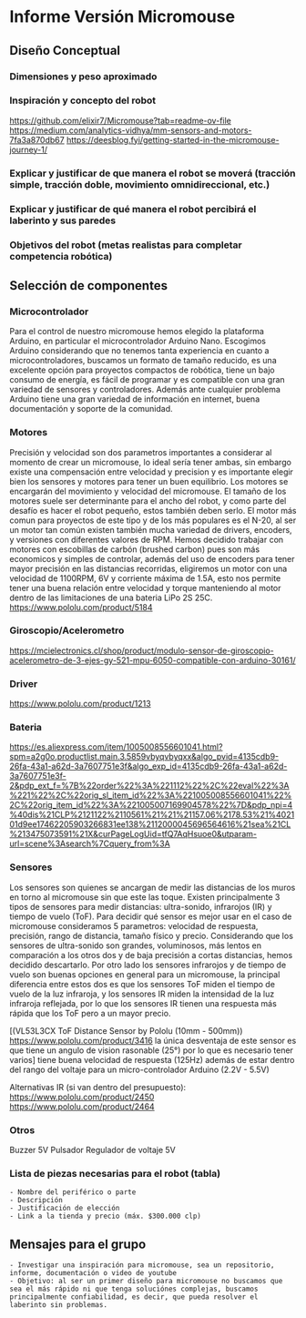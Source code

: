 # Informe Versión Micromouse

## Diseño Conceptual

### Dimensiones y peso aproximado
### Inspiración y concepto del robot
https://github.com/elixir7/Micromouse?tab=readme-ov-file
https://medium.com/analytics-vidhya/mm-sensors-and-motors-7fa3a870db67
https://deesblog.fyi/getting-started-in-the-micromouse-journey-1/
### Explicar y justificar de que manera el robot se moverá (tracción simple, tracción doble, movimiento omnidireccional, etc.)
### Explicar y justificar de qué manera el robot percibirá el laberinto y sus paredes
### Objetivos del robot (metas realistas para completar competencia robótica)

## Selección de componentes

### Microcontrolador
Para el control de nuestro micromouse hemos elegido la plataforma Arduino, en particular el microcontrolador Arduino Nano. Escogimos Arduino considerando que no tenemos tanta experiencia en cuanto a microcontroladores, buscamos un formato de tamaño reducido, es una excelente opción para proyectos compactos de robótica, tiene un bajo consumo de energía, es fácil de programar y es compatible con una gran variedad de sensores y controladores. Además ante cualquier problema Arduino tiene una gran variedad de información en internet, buena documentación y soporte de la comunidad.

### Motores
Precisión y velocidad son dos parametros importantes a considerar al momento de crear un micromouse, lo ideal sería tener ambas, sin embargo existe una compensación entre velocidad y precision y es importante elegir bien los sensores y motores para tener un buen equilibrio.
Los motores se encargarán del movimiento y velocidad del micromouse. El tamaño de los motores suele ser determinante para el ancho del robot, y como parte del desafío es hacer el robot pequeño, estos también deben serlo. El motor más comun para proyectos de este tipo y de los más populares es el N-20, al ser un motor tan común existen también mucha variedad de drivers, encoders, y versiones con diferentes valores de RPM. Hemos decidido trabajar con motores con escobillas de carbón (brushed carbon) pues son más economicos y simples de controlar, además del uso de encoders para tener mayor precisión en las distancias recorridas, eligiremos un motor con una velocidad de 1100RPM, 6V y corriente máxima de 1.5A, esto nos permite tener una buena relación entre velocidad y torque manteniendo al motor dentro de las limitaciones de una bateria LiPo 2S 25C. https://www.pololu.com/product/5184

### Giroscopio/Acelerometro
https://mcielectronics.cl/shop/product/modulo-sensor-de-giroscopio-acelerometro-de-3-ejes-gy-521-mpu-6050-compatible-con-arduino-30161/

### Driver
https://www.pololu.com/product/1213

### Bateria
https://es.aliexpress.com/item/1005008556601041.html?spm=a2g0o.productlist.main.3.5859vbyqvbyqxx&algo_pvid=4135cdb9-26fa-43a1-a62d-3a7607751e3f&algo_exp_id=4135cdb9-26fa-43a1-a62d-3a7607751e3f-2&pdp_ext_f=%7B%22order%22%3A%221112%22%2C%22eval%22%3A%221%22%2C%22orig_sl_item_id%22%3A%221005008556601041%22%2C%22orig_item_id%22%3A%221005007169904578%22%7D&pdp_npi=4%40dis%21CLP%2121122%2110561%21%21%21157.06%2178.53%21%402101d9ee17462205903266831ee138%2112000045696564616%21sea%21CL%213475073591%21X&curPageLogUid=tfQ7AqHsuoe0&utparam-url=scene%3Asearch%7Cquery_from%3A

### Sensores
Los sensores son quienes se ancargan de medir las distancias de los muros en torno al micromouse sin que este las toque. Existen principalmente 3 tipos de sensores para medir distancias: ultra-sonido, infrarojos (IR) y tiempo de vuelo (ToF).
Para decidir qué sensor es mejor usar en el caso de micromouse consideramos 5 parametros: velocidad de respuesta, precisión, rango de distancia, tamaño físico y precio. Considerando que los sensores de ultra-sonido son grandes, voluminosos, más lentos en comparación a los otros dos y de baja precisión a cortas distancias, hemos decidido descartarlo. Por otro lado los sensores infrarojos y de tiempo de vuelo son buenas opciones en general para un micromouse, la principal diferencia entre estos dos es que los sensores ToF miden el tiempo de vuelo de la luz infraroja, y los sensores IR miden la intensidad de la luz infraroja reflejada, por lo que los sensores IR tienen una respuesta más rápida que los ToF pero a un mayor precio.

[(VL53L3CX ToF Distance Sensor by Pololu (10mm - 500mm)) https://www.pololu.com/product/3416 la única desventaja de este sensor es que tiene un angulo de vision rasonable (25°) por lo que es necesario tener varios] tiene buena velocidad de respuesta (125Hz) además de estar dentro del rango del voltaje para un micro-controlador Arduino (2.2V - 5.5V) 

Alternativas IR (si van dentro del presupuesto): https://www.pololu.com/product/2450 https://www.pololu.com/product/2464

### Otros
Buzzer 5V
Pulsador
Regulador de voltaje 5V




### Lista de piezas necesarias para el robot (tabla)
    - Nombre del periférico o parte
    - Descripción
    - Justificación de elección
    - Link a la tienda y precio (máx. $300.000 clp)

## Mensajes para el grupo
    - Investigar una inspiración para micromouse, sea un repositorio, informe, documentación o video de youtube
    - Objetivo: al ser un primer diseño para micromouse no buscamos que sea el más rápido ni que tenga soluciónes complejas, buscamos principalmente confiabilidad, es decir, que pueda resolver el laberinto sin problemas.



